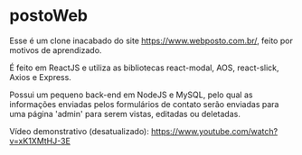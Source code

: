 # postoWeb

Esse é um clone inacabado do site https://www.webposto.com.br/, feito por motivos de aprendizado.

É feito em ReactJS e utiliza as bibliotecas react-modal, AOS, react-slick, Axios e Express.

Possui um pequeno back-end em NodeJS e MySQL, pelo qual as informações enviadas pelos formulários de contato serão enviadas para uma página 'admin' para serem vistas, editadas ou deletadas.

Vídeo demonstrativo (desatualizado): https://www.youtube.com/watch?v=xK1XMtHJ-3E
